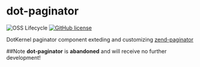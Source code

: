 # dot-paginator

![OSS Lifecycle](https://img.shields.io/osslifecycle/dotkernel/dot-paginator)
[![GitHub license](https://img.shields.io/github/license/dotkernel/dot-paginator)](https://github.com/dotkernel/dot-paginator/blob/master/LICENSE.md)

DotKernel paginator component exteding and customizing [zend-paginator](https://github.com/zendframework/zend-paginator)

##Note
**dot-paginator** is **abandoned** and will receive no further development!
